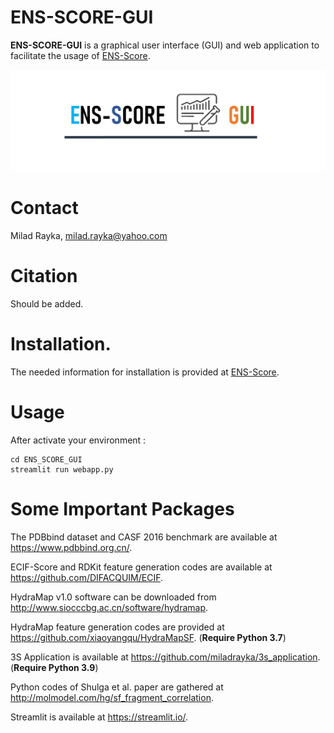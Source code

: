 # ENS-SCORE-GUI


**ENS-SCORE-GUI** is a graphical user interface (GUI) and web application to facilitate the usage of [ENS-Score](https://github.com/miladrayka/ENS_Score).

![](https://github.com/miladrayka/ENS_SCORE_GUI/blob/main/software_logo.png)

# Contact
Milad Rayka, milad.rayka@yahoo.com

# Citation
Should be added.

# Installation.
The needed information for installation is provided at [ENS-Score](https://github.com/miladrayka/ENS_Score).

# Usage

 After activate your environment :
 
    cd ENS_SCORE_GUI
    streamlit run webapp.py

# Some Important Packages

The PDBbind dataset and CASF 2016 benchmark are available at https://www.pdbbind.org.cn/.

ECIF-Score and RDKit feature generation codes are available at https://github.com/DIFACQUIM/ECIF.

HydraMap v1.0 software can be downloaded from http://www.siocccbg.ac.cn/software/hydramap. 

HydraMap feature generation codes are provided at https://github.com/xiaoyangqu/HydraMapSF. (**Require Python 3.7**)

3S Application is available at https://github.com/miladrayka/3s_application. (**Require Python 3.9**) 

Python codes of Shulga et al. paper are gathered at http://molmodel.com/hg/sf_fragment_correlation.

Streamlit is available at https://streamlit.io/. 